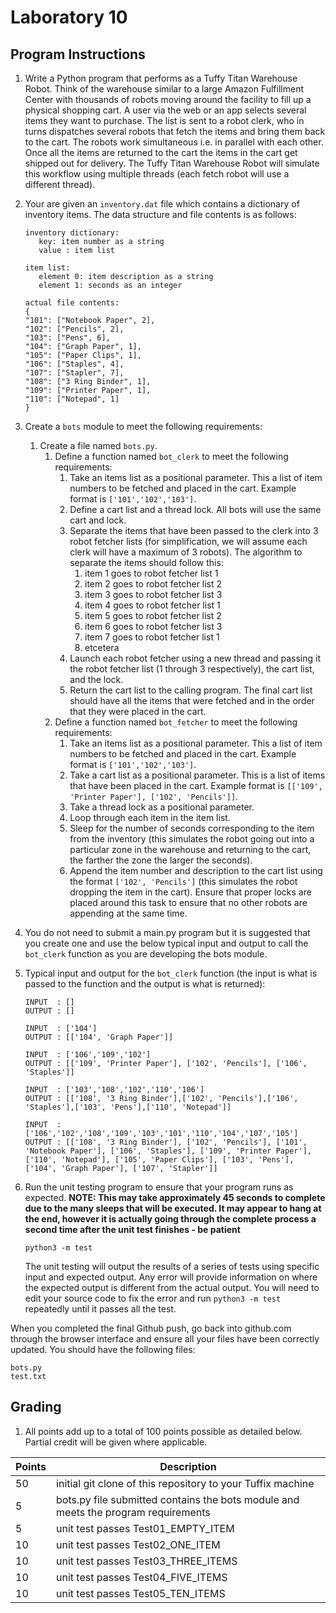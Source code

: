 # Laboratory 10

## Program Instructions
1. Write a Python program that performs as a Tuffy Titan Warehouse Robot.  Think of the warehouse similar to a large Amazon Fulfillment Center with thousands of robots moving around the facility to fill up a physical shopping cart.  A user via the web or an app selects several items they want to purchase.  The list is sent to a robot clerk, who in turns dispatches several robots that fetch the items and bring them back to the cart.  The robots work simultaneous i.e. in parallel with each other.  Once all the items are returned to the cart the items in the cart get shipped out for delivery.  The Tuffy Titan Warehouse Robot will simulate this workflow using multiple threads (each fetch robot will use a different thread).
1. Your are given an `inventory.dat` file which contains a dictionary of inventory items.  The data structure and file contents is as follows:
     ```
	inventory dictionary:
		key: item number as a string
		value : item list

	item list:
        element 0: item description as a string
        element 1: seconds as an integer
	
	actual file contents:
	{
	"101": ["Notebook Paper", 2],
	"102": ["Pencils", 2],
	"103": ["Pens", 6],
	"104": ["Graph Paper", 1],
	"105": ["Paper Clips", 1],
	"106": ["Staples", 4],
	"107": ["Stapler", 7],
	"108": ["3 Ring Binder", 1],
	"109": ["Printer Paper", 1],
	"110": ["Notepad", 1]
	}
     ```
1. Create a `bots` module to meet the following requirements:
     1. Create a file named `bots.py`.
          1. Define a function named `bot_clerk` to meet the following requirements:  
               1. Take an items list as a positional parameter.  This a list of item numbers to be fetched and placed in the cart. Example format is `['101','102','103']`.
               2. Define a cart list and a thread lock.  All bots will use the same cart and lock.
               4. Separate the items that have been passed to the clerk into 3 robot fetcher lists (for simplification, we will assume each clerk will have a maximum of 3 robots).  The algorithm to separate the items should follow this:
                    1. item 1 goes to robot fetcher list 1
                    1. item 2 goes to robot fetcher list 2
                    1. item 3 goes to robot fetcher list 3
                    1. item 4 goes to robot fetcher list 1
                    1. item 5 goes to robot fetcher list 2
                    1. item 6 goes to robot fetcher list 3
                    1. item 7 goes to robot fetcher list 1
                    2. etcetera
               6. Launch each robot fetcher using a new thread and passing it the robot fetcher list (1 through 3 respectively), the cart list, and the lock.
               7. Return the cart list to the calling program.  The final cart list should have all the items that were fetched and in the order that they were placed in the cart. 
          1. Define a function named `bot_fetcher` to meet the following requirements:  
               1. Take an items list as a positional parameter.  This a list of item numbers to be fetched and placed in the cart. Example format is `['101','102','103']`.
               1. Take a cart list as a positional parameter.  This is a list of items that have been placed in the cart.  Example format is `[['109', 'Printer Paper'], ['102', 'Pencils']]`.
               2. Take a thread lock as a positional parameter.
               3. Loop through each item in the item list.
               4. Sleep for the number of seconds corresponding to the item from the inventory (this simulates the robot going out into a particular zone in the warehouse and returning to the cart, the farther the zone the larger the seconds).
               5. Append the item number and description to the cart list using the format `['102', 'Pencils']` (this simulates the robot dropping the item in the cart).  Ensure that proper locks are placed around this task to ensure that no other robots are appending at the same time.
1. You do not need to submit a main.py program but it is suggested that you create one and use the below typical input and output to call the `bot_clerk` function as you are developing the bots module.
1. Typical input and output for the `bot_clerk` function (the input is what is passed to the function and the output is what is returned):
     ```
     INPUT  : []
     OUTPUT : []
     
     INPUT  : ['104']
     OUTPUT : [['104', 'Graph Paper']]

     INPUT  : ['106','109','102']
     OUTPUT : [['109', 'Printer Paper'], ['102', 'Pencils'], ['106', 'Staples']]

     INPUT  : ['103','108','102','110','106']
     OUTPUT : [['108', '3 Ring Binder'],['102', 'Pencils'],['106', 'Staples'],['103', 'Pens'],['110', 'Notepad']]

     INPUT  : ['106','102','108','109','103','101','110','104','107','105']
     OUTPUT : [['108', '3 Ring Binder'], ['102', 'Pencils'], ['101', 'Notebook Paper'], ['106', 'Staples'], ['109', 'Printer Paper'], ['110', 'Notepad'], ['105', 'Paper Clips'], ['103', 'Pens'], ['104', 'Graph Paper'], ['107', 'Stapler']]

     ```

1. Run the unit testing program to ensure that your program runs as expected.  **NOTE: This may take approximately 45 seconds to complete due to the many sleeps that will be executed. It may appear to hang at the end, however it is actually going through the complete process a second time after the unit test finishes - be patient**  

    ```
    python3 -m test
    ```
       
    The unit testing will output the results of a series of tests using specific input and expected output.  Any error will provide information on where the expected output is different from the actual output.  You will need to edit your source code to fix the error and run `python3 -m test` repeatedly until it passes all the test.

When you completed the final Github push, go back into github.com through the browser interface and ensure all your files have been correctly updated.  You should have the following files:
```
bots.py
test.txt
```
    
## Grading
1. All points add up to a total of 100 points possible as detailed below.  Partial credit will be given where applicable.

| Points | Description |
| --- | --- |
|50|initial git clone of this repository to your Tuffix machine|
|5|bots.py file submitted contains the bots module and meets the program requirements|
|5|unit test passes Test01_EMPTY_ITEM|
|10|unit test passes Test02_ONE_ITEM|
|10|unit test passes Test03_THREE_ITEMS|
|10|unit test passes Test04_FIVE_ITEMS|
|10|unit test passes Test05_TEN_ITEMS|
